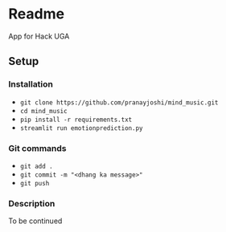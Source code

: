 # Readme
App for Hack UGA

## Setup
### Installation
* ```git clone https://github.com/pranayjoshi/mind_music.git```
* ```cd mind_music```
* ```pip install -r requirements.txt```
* ```streamlit run emotionprediction.py```
### Git commands
* ```git add .```
* ```git commit -m "<dhang ka message>"```
* ```git push```
### Description
To be continued